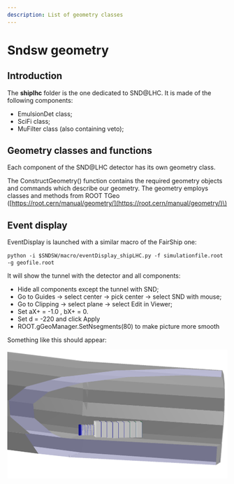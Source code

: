 ```yaml
---
description: List of geometry classes
---
```


# Sndsw geometry

## Introduction

The **shiplhc** folder is the one dedicated to SND@LHC. It is made of the following components:

* EmulsionDet class;
* SciFi class;
* MuFilter class \(also containing veto\);

## Geometry classes and functions

Each component of the SND@LHC detector has its own geometry class.

 The ConstructGeometry\(\) function contains the required geometry objects and commands which describe our geometry. The geometry employs classes and methods from ROOT TGeo \([https://root.cern/manual/geometry/](https://root.cern/manual/geometry/)\)  


## Event display

EventDisplay is launched with a similar macro of the FairShip one:

```text
python -i $SNDSW/macro/eventDisplay_shipLHC.py -f simulationfile.root -g geofile.root
```

It will show the tunnel with the detector and all components:

* Hide all components except the tunnel with SND;
* Go to Guides -&gt; select center -&gt; pick center -&gt; select SND with mouse;
* Go to Clipping -&gt; select plane -&gt; select Edit in Viewer;
* Set aX+ = -1.0 , bX+ = 0.
* Set d = -220 and click Apply
* ROOT.gGeoManager.SetNsegments\(80\) to make picture more smooth

Something like this should appear:

![SND geometry event display](../.gitbook/assets/snddisplay_withveto_tunnelopened.png)

 

